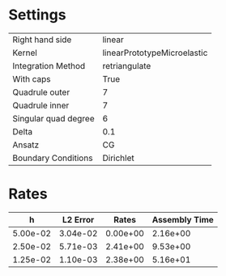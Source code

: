 # Settings
| | |
| --- | --- |
| Right hand side | linear |
| Kernel | linearPrototypeMicroelastic |
| Integration Method | retriangulate |
| With caps | True |
| Quadrule outer | 7 |
| Quadrule inner | 7 |
| Singular quad degree | 6 |
| Delta | 0.1 |
| Ansatz | CG |
| Boundary Conditions | Dirichlet |
# Rates
| h| L2 Error| Rates| Assembly Time| 
|---|---|---|---|
| 5.00e-02 | 3.04e-02 | 0.00e+00 | 2.16e+00 |
| 2.50e-02 | 5.71e-03 | 2.41e+00 | 9.53e+00 |
| 1.25e-02 | 1.10e-03 | 2.38e+00 | 5.16e+01 |
